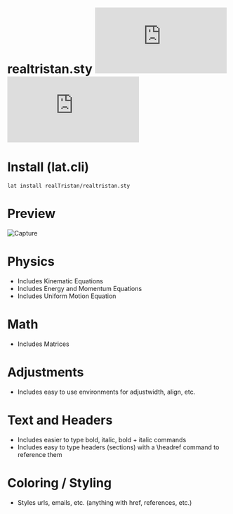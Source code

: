# realtristan.sty ![Stars](https://img.shields.io/github/stars/realTristan/realtristan.sty?color=brightgreen) ![Watchers](https://img.shields.io/github/watchers/realTristan/realtristan.sty?label=Watchers)

# Install (lat.cli)

```
lat install realTristan/realtristan.sty
```

# Preview 
![Capture](https://user-images.githubusercontent.com/75189508/206884294-224af55c-b28c-4eaa-bf17-e8ffbf474fbd.PNG)

# Physics
- Includes Kinematic Equations
- Includes Energy and Momentum Equations
- Includes Uniform Motion Equation

# Math
- Includes Matrices

# Adjustments
- Includes easy to use environments for adjustwidth, align, etc.

# Text and Headers
- Includes easier to type bold, italic, bold + italic commands
- Includes easy to type headers (sections) with a \headref command to reference them

# Coloring / Styling
- Styles urls, emails, etc. (anything with href, references, etc.)
